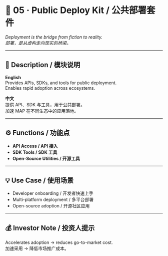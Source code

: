 # 🚀 05 · Public Deploy Kit / 公共部署套件  
*Deployment is the bridge from fiction to reality.*  
*部署，是从虚构走向现实的桥梁。*

---

## 📖 Description / 模块说明  

**English**  
Provides APIs, SDKs, and tools for public deployment.  
Enables rapid adoption across ecosystems.  

**中文**  
提供 API、SDK 与工具，用于公共部署。  
加速 MAP 在不同生态中的应用落地。  

---

## ⚙️ Functions / 功能点
- **API Access / API 接入**  
- **SDK Tools / SDK 工具**  
- **Open-Source Utilities / 开源工具**  

---

## 💡 Use Case / 使用场景
- Developer onboarding / 开发者快速上手  
- Multi-platform deployment / 多平台部署  
- Open-source adoption / 开源社区应用  

---

## 💰 Investor Note / 投资人提示
Accelerates adoption → reduces go-to-market cost.  
加速采用 → 降低市场推广成本。  
